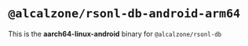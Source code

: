 # `@alcalzone/rsonl-db-android-arm64`

This is the **aarch64-linux-android** binary for `@alcalzone/rsonl-db`
